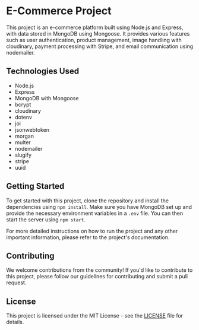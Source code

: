 # E-Commerce Project

This project is an e-commerce platform built using Node.js and Express, with data stored in MongoDB using Mongoose. It provides various features such as user authentication, product management, image handling with cloudinary, payment processing with Stripe, and email communication using nodemailer.

## Technologies Used
- Node.js
- Express
- MongoDB with Mongoose
- bcrypt
- cloudinary
- dotenv
- joi
- jsonwebtoken
- morgan
- multer
- nodemailer
- slugify
- stripe
- uuid

## Getting Started
To get started with this project, clone the repository and install the dependencies using `npm install`. Make sure you have MongoDB set up and provide the necessary environment variables in a `.env` file. You can then start the server using `npm start`.

For more detailed instructions on how to run the project and any other important information, please refer to the project's documentation.

## Contributing
We welcome contributions from the community! If you'd like to contribute to this project, please follow our guidelines for contributing and submit a pull request.

## License
This project is licensed under the MIT License - see the [LICENSE](LICENSE) file for details.
